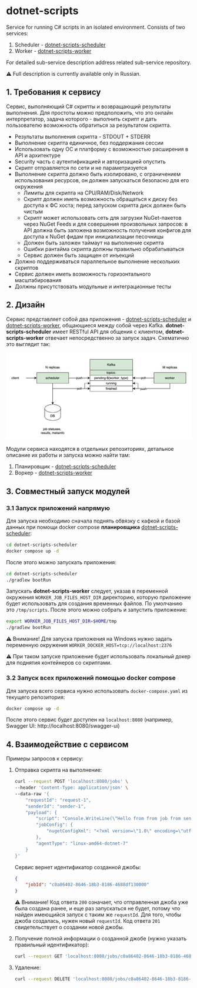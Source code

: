 # dotnet-scripts

Service for running С# scripts in an isolated environment. Consists of two services:

1. Scheduler - [dotnet-scripts-scheduler](https://github.com/semyonnaumov/dotnet-scripts-scheduler)
2. Worker - [dotnet-scripts-worker](https://github.com/semyonnaumov/dotnet-scripts-worker)

For detailed sub-service description address related sub-service repository.

⚠️ Full description is currently available only in Russian.

## 1. Требования к сервису

Сервис, выполняющий C# скрипты и возвращающий результаты выполнения. Для простоты можно предположить, что это онлайн
интерпретатор, задача которого - выполнить скрипт и дать пользователю возможность обратиться за результатом скрипта.

- Результаты выполнения скрипта - STDOUT + STDERR
- Выполнение скрипта единичное, без поддержания сессии
- Использовать одну ОС и платформу с возможностью расширения в API и архитектуре
- Security часть с аутентификацией и авторизацией опустить
- Скрипт отправляется по сети и не параметризуется
- Выполнение скрипта должно быть изолировано, с ограничением использования ресурсов, он должен запускаться безопасно для
  его окружения
    - Лимиты для скрипта на CPU/RAM/Disk/Network
    - Скрипт должен иметь возможность обращаться к диску без доступа к ФС хоста; перед запуском скрипта диск должен быть
      чистым
    - Скрипт может использовать сеть для загрузки NuGet-пакетов через NuGet Feeds и для совершения произвольных
      запросов: в API должна быть заложена возможность получения конфигов для доступа к NuGet фидам при инициализации
      песочницы
    - Должен быть заложен таймаут на выполнение скрипта
    - Ошибки рантайма скрипта должны правильно обрабатываться
    - Сервис должен быть защищен от инъекций
- Должно поддерживаться параллельное выполнение нескольких скриптов
- Сервис должен иметь возможность горизонтального масштабирования
- Должны присутствовать модульные и интеграционные тесты

## 2. Дизайн

Сервис представляет собой два приложения -
[dotnet-scripts-scheduler](https://github.com/semyonnaumov/dotnet-scripts-scheduler) и
[dotnet-scripts-worker](https://github.com/semyonnaumov/dotnet-scripts-worker), общающиеся между
собой через Kafka. **dotnet-scripts-scheduler** имеет RESTful API для общения с клиентом, **dotnet-scripts-worker**
отвечает непосредственно за запуск задач. Схематично это выглядит так:

![Service schema](dotnet-scripts-schema.png)

Модули сервиса находятся в отдельных репозиториях, детальное описание их работы и запуска можно найти там:

1. Планировщик - [dotnet-scripts-scheduler](https://github.com/semyonnaumov/dotnet-scripts-scheduler)
2. Воркер - [dotnet-scripts-worker](https://github.com/semyonnaumov/dotnet-scripts-worker)

## 3. Совместный запуск модулей

### 3.1 Запуск приложений напрямую

Для запуска необходимо сначала поднять обвязку с кафкой и базой данных при помощи docker compose **планировщика**
[dotnet-scripts-scheduler](https://github.com/semyonnaumov/dotnet-scripts-scheduler):

```bash
cd dotnet-scripts-scheduler
docker compose up -d
```

После этого можно запускать приложения:

```bash
cd dotnet-scripts-scheduler
./gradlew bootRun
```

Запускать **dotnet-scripts-worker** следует, указав в переменной окружения `WORKER_JOB_FILES_HOST_DIR` директорию,
которую приложение будет использовать для создания временных файлов. По умолчанию это `/tmp/scripts`.
После этого можно собрать и запустить приложение:

```bash
export WORKER_JOB_FILES_HOST_DIR=$HOME/tmp
./gradlew bootRun
```

⚠️ Внимание! Для запуска приложения на Windows нужно задать переменную
окружения `WORKER_DOCKER_HOST=tcp://localhost:2376`

⚠️ При таком запуске приложение будет использовать локальный докер для поднятия контейнеров со скриптами.

### 3.2 Запуск всех приложений помощью docker compose

Для запуска всего сервиса нужно использовать `docker-compose.yaml` из текущего репозитория:

```bash
docker compose up -d
```

После этого сервис будет доступен на `localhost:8080` (например, Swagger UI: http://localhost:8080/swagger-ui)

## 4. Взаимодействие с сервисом

Примеры запросов к сервису:

1. Отправка скрипта на выполнение:

    ```bash
    curl --request POST 'localhost:8080/jobs' \
    --header 'Content-Type: application/json' \
    --data-raw '{
        "requestId": "request-1",
        "senderId": "sender-1",
        "payload": {
            "script": "Console.WriteLine(\"Hello from from job from sender-1\");",
            "jobConfig": {
                "nugetConfigXml": "<?xml version=\"1.0\" encoding=\"utf-8\"?><configuration><packageSources><add key=\"NuGet official package source\" value=\"https://nuget.org/api/v2/\" /></packageSources><activePackageSource><add key=\"All\" value=\"(Aggregate source)\" /></activePackageSource></configuration>"
            },
            "agentType": "linux-amd64-dotnet-7"
        }
    }'
    ```

   Сервис вернет идентификатор созданной джобы:

    ```json
    {
        "jobId": "c0a86402-8646-18b3-8186-4688df130000"
    }
    ```

   ⚠️ Внимание! Код ответа `200` означает, что отправленная джоба уже была создана ранее, и еще раз запускаться не
   будет, потому что найден имеющийся запуск с таким же `requestId`. Для того, чтобы джоба создалась, нужен
   новый `requestId`. Код ответа `201` свидетельствует о создании новой джобы.


2. Получение полной информации о созданной джобе (нужно указать правильный идентификатор):

    ```bash
    curl --request GET 'localhost:8080/jobs/c0a86402-8646-18b3-8186-4688df130000'
    ```

3. Удаление:

    ```bash
    curl --request DELETE 'localhost:8080/jobs/c0a86402-8646-18b3-8186-4688df130000'
    ```